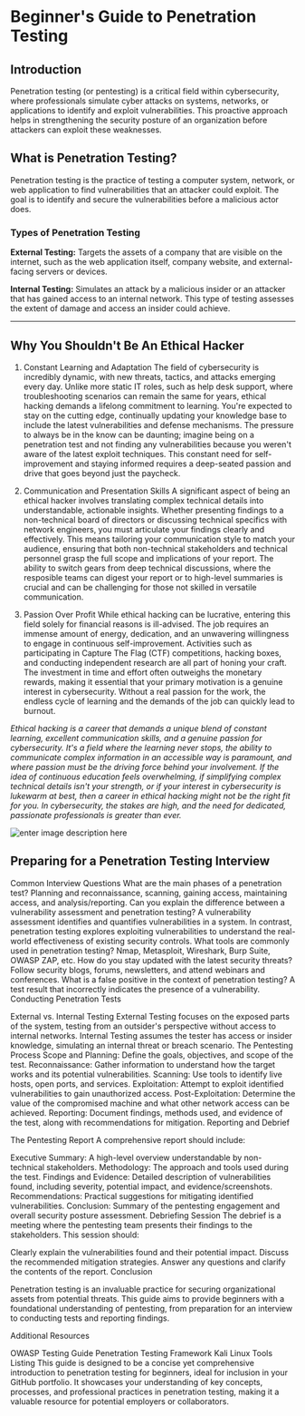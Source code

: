 # Beginner's Guide to Penetration Testing

## Introduction
Penetration testing (or pentesting) is a critical field within cybersecurity, where professionals simulate cyber attacks on systems, networks, or applications to identify and exploit vulnerabilities. This proactive approach helps in strengthening the security posture of an organization before attackers can exploit these weaknesses.

## What is Penetration Testing?
Penetration testing is the practice of testing a computer system, network, or web application to find vulnerabilities that an attacker could exploit. The goal is to identify and secure the vulnerabilities before a malicious actor does.

### Types of Penetration Testing

**External Testing:** Targets the assets of a company that are visible on the internet, such as the web application itself, company website, and external-facing servers or devices.

**Internal Testing:** Simulates an attack by a malicious insider or an attacker that has gained access to an internal network. This type of testing assesses the extent of damage and access an insider could achieve.

---------------

## Why You Shouldn't Be An Ethical Hacker
1. Constant Learning and Adaptation
The field of cybersecurity is incredibly dynamic, with new threats, tactics, and attacks emerging every day. Unlike more static IT roles, such as help desk support, where troubleshooting scenarios can remain the same for years, ethical hacking demands a lifelong commitment to learning. You're expected to stay on the cutting edge, continually updating your knowledge base to include the latest vulnerabilities and defense mechanisms.
The pressure to always be in the know can be daunting; imagine being on a penetration test and not finding any vulnerabilities because you weren't aware of the latest exploit techniques. This constant need for self-improvement and staying informed requires a deep-seated passion and drive that goes beyond just the paycheck.

2. Communication and Presentation Skills
A significant aspect of being an ethical hacker involves translating complex technical details into understandable, actionable insights. Whether presenting findings to a non-technical board of directors or discussing technical specifics with network engineers, you must articulate your findings clearly and effectively.
This means tailoring your communication style to match your audience, ensuring that both non-technical stakeholders and technical personnel grasp the full scope and implications of your report. The ability to switch gears from deep technical discussions, where the resposible teams can digest your report or to high-level summaries is crucial and can be challenging for those not skilled in versatile communication.

3. Passion Over Profit
While ethical hacking can be lucrative, entering this field solely for financial reasons is ill-advised. The job requires an immense amount of energy, dedication, and an unwavering willingness to engage in continuous self-improvement.
Activities such as participating in Capture The Flag (CTF) competitions, hacking boxes, and conducting independent research are all part of honing your craft. The investment in time and effort often outweighs the monetary rewards, making it essential that your primary motivation is a genuine interest in cybersecurity.
Without a real passion for the work, the endless cycle of learning and the demands of the job can quickly lead to burnout.

*Ethical hacking is a career that demands a unique blend of constant learning, excellent communication skills, and a genuine passion for cybersecurity. It's a field where the learning never stops, the ability to communicate complex information in an accessible way is paramount, and where passion must be the driving force behind your involvement. 
If the idea of continuous education feels overwhelming, if simplifying complex technical details isn't your strength, or if your interest in cybersecurity is lukewarm at best, then a career in ethical hacking might not be the right fit for you. In cybersecurity, the stakes are high, and the need for dedicated, passionate professionals is greater than ever.*

![enter image description here](https://github.com/hhkolberg/hhkolberg.github.io/blob/main/assets/pentest.png?raw=true)


## Preparing for a Penetration Testing Interview

Common Interview Questions
What are the main phases of a penetration test?
Planning and reconnaissance, scanning, gaining access, maintaining access, and analysis/reporting.
Can you explain the difference between a vulnerability assessment and penetration testing?
A vulnerability assessment identifies and quantifies vulnerabilities in a system. In contrast, penetration testing explores exploiting vulnerabilities to understand the real-world effectiveness of existing security controls.
What tools are commonly used in penetration testing?
Nmap, Metasploit, Wireshark, Burp Suite, OWASP ZAP, etc.
How do you stay updated with the latest security threats?
Follow security blogs, forums, newsletters, and attend webinars and conferences.
What is a false positive in the context of penetration testing?
A test result that incorrectly indicates the presence of a vulnerability.
Conducting Penetration Tests

External vs. Internal Testing
External Testing focuses on the exposed parts of the system, testing from an outsider's perspective without access to internal networks.
Internal Testing assumes the tester has access or insider knowledge, simulating an internal threat or breach scenario.
The Pentesting Process
Scope and Planning: Define the goals, objectives, and scope of the test.
Reconnaissance: Gather information to understand how the target works and its potential vulnerabilities.
Scanning: Use tools to identify live hosts, open ports, and services.
Exploitation: Attempt to exploit identified vulnerabilities to gain unauthorized access.
Post-Exploitation: Determine the value of the compromised machine and what other network access can be achieved.
Reporting: Document findings, methods used, and evidence of the test, along with recommendations for mitigation.
Reporting and Debrief

The Pentesting Report
A comprehensive report should include:

Executive Summary: A high-level overview understandable by non-technical stakeholders.
Methodology: The approach and tools used during the test.
Findings and Evidence: Detailed description of vulnerabilities found, including severity, potential impact, and evidence/screenshots.
Recommendations: Practical suggestions for mitigating identified vulnerabilities.
Conclusion: Summary of the pentesting engagement and overall security posture assessment.
Debriefing Session
The debrief is a meeting where the pentesting team presents their findings to the stakeholders. This session should:

Clearly explain the vulnerabilities found and their potential impact.
Discuss the recommended mitigation strategies.
Answer any questions and clarify the contents of the report.
Conclusion

Penetration testing is an invaluable practice for securing organizational assets from potential threats. This guide aims to provide beginners with a foundational understanding of pentesting, from preparation for an interview to conducting tests and reporting findings.

Additional Resources

OWASP Testing Guide
Penetration Testing Framework
Kali Linux Tools Listing
This guide is designed to be a concise yet comprehensive introduction to penetration testing for beginners, ideal for inclusion in your GitHub portfolio. It showcases your understanding of key concepts, processes, and professional practices in penetration testing, making it a valuable resource for potential employers or collaborators.
